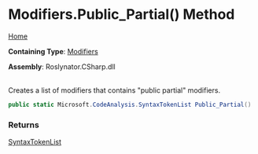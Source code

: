 # Modifiers\.Public\_Partial\(\) Method

[Home](../../../../README.md)

**Containing Type**: [Modifiers](../README.md)

**Assembly**: Roslynator\.CSharp\.dll

\
Creates a list of modifiers that contains "public partial" modifiers\.

```csharp
public static Microsoft.CodeAnalysis.SyntaxTokenList Public_Partial()
```

### Returns

[SyntaxTokenList](https://docs.microsoft.com/en-us/dotnet/api/microsoft.codeanalysis.syntaxtokenlist)

